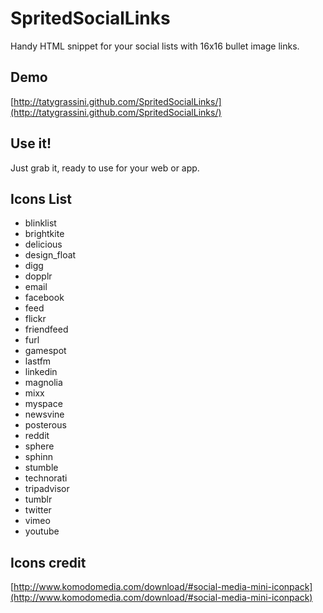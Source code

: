 # SpritedSocialLinks

Handy HTML snippet for your social lists with 16x16 bullet image links.

## Demo

[http://tatygrassini.github.com/SpritedSocialLinks/](http://tatygrassini.github.com/SpritedSocialLinks/)

## Use it!

Just grab it, ready to use for your web or app.

## Icons List

* blinklist
* brightkite
* delicious
* design_float
* digg
* dopplr
* email
* facebook
* feed
* flickr
* friendfeed
* furl
* gamespot
* lastfm
* linkedin
* magnolia
* mixx
* myspace
* newsvine
* posterous
* reddit
* sphere
* sphinn
* stumble
* technorati
* tripadvisor
* tumblr
* twitter
* vimeo
* youtube

## Icons credit
[http://www.komodomedia.com/download/#social-media-mini-iconpack](http://www.komodomedia.com/download/#social-media-mini-iconpack)